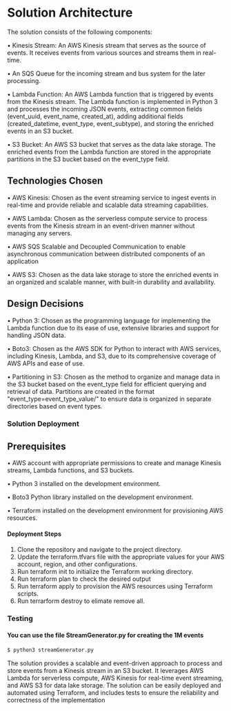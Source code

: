 
# Solution Architecture
               


The solution consists of the following components:


•	Kinesis Stream: An AWS Kinesis stream that serves as the source of events. It receives events from various sources and streams them in real-time.

•	 An SQS Queue for the incoming stream and bus system for the later processing.

•	Lambda Function: An AWS Lambda function that is triggered by events from the Kinesis stream. The Lambda function is implemented in Python 3 and processes the incoming JSON events, extracting common fields (event_uuid, event_name, created_at), adding additional fields (created_datetime, event_type, event_subtype), and storing the enriched events in an S3 bucket.

•	S3 Bucket: An AWS S3 bucket that serves as the data lake storage. The enriched events from the Lambda function are stored in the appropriate partitions in the S3 bucket based on the event_type field.


## Technologies Chosen

•	AWS Kinesis: Chosen as the event streaming service to ingest events in real-time and provide reliable and scalable data streaming capabilities.

•	AWS Lambda: Chosen as the serverless compute service to process events from the Kinesis stream in an event-driven manner without managing any servers.

• AWS SQS Scalable and Decoupled Communication to enable asynchronous communication between distributed components of an application

• AWS S3: Chosen as the data lake storage to store the enriched events in an organized and scalable manner, with built-in durability and availability.

## Design Decisions

•	Python 3: Chosen as the programming language for implementing the Lambda function due to its ease of use, extensive libraries and support for handling JSON data.

•	Boto3: Chosen as the AWS SDK for Python to interact with AWS services, including Kinesis, Lambda, and S3, due to its comprehensive coverage of AWS APIs and ease of use.

•	Partitioning in S3: Chosen as the method to organize and manage data in the S3 bucket based on the event_type field for efficient querying and retrieval of data. Partitions are created in the format "event_type=event_type_value/" to ensure data is organized in separate directories based on event types.

### Solution Deployment
## Prerequisites
•	AWS account with appropriate permissions to create and manage Kinesis streams, Lambda functions, and S3 buckets.

•	Python 3 installed on the development environment.

•	Boto3 Python library installed on the development environment.

•	Terraform installed on the development environment for provisioning AWS resources.


#### Deployment Steps
1. Clone the repository and navigate to the project directory.
2. Update the terraform.tfvars file with the appropriate values for your AWS account, region, and other configurations.
3. Run terraform init to initialize the Terraform working directory.
4. Run terraform plan to check the desired output
5. Run terraform apply to provision the AWS resources using Terraform scripts.
6. Run terrarform destroy to elimate remove all.

### Testing

#### You can use the file StreamGenerator.py for creating the 1M events
```python
$ python3 streamGenerator.py
```                                                                                                                                                       
The solution provides a scalable and event-driven approach to process and store events from a Kinesis stream in an S3 bucket. It leverages AWS Lambda for serverless compute, AWS Kinesis for real-time event streaming, and AWS S3 for data lake storage. The solution can be easily deployed and automated using Terraform, and includes tests to ensure the reliability and correctness of the implementation
